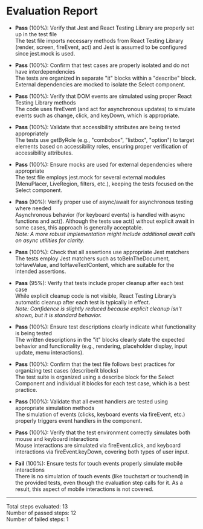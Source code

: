 # Evaluation Report

- **Pass** (100%): Verify that Jest and React Testing Library are properly set up in the test file  
  The test file imports necessary methods from React Testing Library (render, screen, fireEvent, act) and Jest is assumed to be configured since jest.mock is used.

- **Pass** (100%): Confirm that test cases are properly isolated and do not have interdependencies  
  The tests are organized in separate "it" blocks within a "describe" block. External dependencies are mocked to isolate the Select component.

- **Pass** (100%): Verify that DOM events are simulated using proper React Testing Library methods  
  The code uses fireEvent (and act for asynchronous updates) to simulate events such as change, click, and keyDown, which is appropriate.

- **Pass** (100%): Validate that accessibility attributes are being tested appropriately  
  The tests use getByRole (e.g., "combobox", "listbox", "option") to target elements based on accessibility roles, ensuring proper verification of accessibility attributes.

- **Pass** (100%): Ensure mocks are used for external dependencies where appropriate  
  The test file employs jest.mock for several external modules (MenuPlacer, LiveRegion, filters, etc.), keeping the tests focused on the Select component.

- **Pass** (90%): Verify proper use of async/await for asynchronous testing where needed  
  Asynchronous behavior (for keyboard events) is handled with async functions and act(). Although the tests use act() without explicit await in some cases, this approach is generally acceptable.  
  *Note: A more robust implementation might include additional await calls on async utilities for clarity.*

- **Pass** (100%): Check that all assertions use appropriate Jest matchers  
  The tests employ Jest matchers such as toBeInTheDocument, toHaveValue, and toHaveTextContent, which are suitable for the intended assertions.

- **Pass** (95%): Verify that tests include proper cleanup after each test case  
  While explicit cleanup code is not visible, React Testing Library’s automatic cleanup after each test is typically in effect.  
  *Note: Confidence is slightly reduced because explicit cleanup isn’t shown, but it is standard behavior.*

- **Pass** (100%): Ensure test descriptions clearly indicate what functionality is being tested  
  The written descriptions in the "it" blocks clearly state the expected behavior and functionality (e.g., rendering, placeholder display, input update, menu interactions).

- **Pass** (100%): Confirm that the test file follows best practices for organizing test cases (describe/it blocks)  
  The test suite is organized using a describe block for the Select Component and individual it blocks for each test case, which is a best practice.

- **Pass** (100%): Validate that all event handlers are tested using appropriate simulation methods  
  The simulation of events (clicks, keyboard events via fireEvent, etc.) properly triggers event handlers in the component.

- **Pass** (100%): Verify that the test environment correctly simulates both mouse and keyboard interactions  
  Mouse interactions are simulated via fireEvent.click, and keyboard interactions via fireEvent.keyDown, covering both types of user input.

- **Fail** (100%): Ensure tests for touch events properly simulate mobile interactions  
  There is no simulation of touch events (like touchstart or touchend) in the provided tests, even though the evaluation step calls for it. As a result, this aspect of mobile interactions is not covered.

---

Total steps evaluated: 13  
Number of passed steps: 12  
Number of failed steps: 1